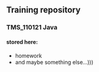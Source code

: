 ## Training repository 
### TMS_110121 Java

#### stored here:
+ homework
+ and maybe something else...)))
